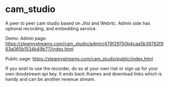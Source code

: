 # cam_studio
A peer to peer cam studio based on Jitsi and Webrtc. Admin side has optional recording, and embedding service.

Demo: 
Admin page: https://steamystreams.com/cam_studio/admin/479f29750b4caa5b39782f963a065b1534b49b77/index.html

Public page:
https://steamystreams.com/cam_studio/public/index.html

If you wish to use the recorder, do so at your own risk or sign up for your own doodstream api key. It ends back iframes and download links which is handy and can be another revenue stream.


